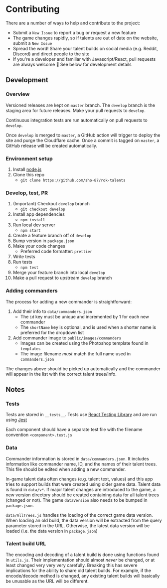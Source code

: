 # Contributing

There are a number of ways to help and contribute to the project:

- Submit a `New Issue` to report a bug or request a new feature
- The game changes rapidly, so if talents are out of date on the website, submit a `New Issue`
- Spread the word! Share your talent builds on social media (e.g. Reddit, Discord) and direct people to the site
- If you're a developer and familiar with Javascript/React, pull requests are always welcome :pray: See below for development details

## Development

### Overview

Versioned releases are kept on `master` branch. The `develop` branch is the staging area for future releases. Make your pull requests to `develop`.

Continuous integration tests are run automatically on pull requests to `develop`.

Once `develop` is merged to `master`, a GitHub action will trigger to deploy the site and purge the Cloudflare cache. Once a commit is tagged on `master`, a GitHub release will be created automatically.

### Environment setup

 1. Install [node.js](https://nodejs.org/)
 2. Clone this repo
    - `git clone https://github.com/sho-87/rok-talents`

### Develop, test, PR

 1. (Important) Checkout `develop` branch
    - `git checkout develop`
 2. Install app dependencies
    - `npm install`
 3. Run local dev server
    - `npm start`
 4. Create a feature branch off of `develop`
 5. Bump version in `package.json`
 6. Make your code changes
    - Preferred code formatter: `prettier`
 7. Write tests
 8. Run tests
    - `npm test`
 9. Merge your feature branch into local `develop`
 10. Make a pull request to upstream `develop` branch

### Adding commanders

The process for adding a new commander is straightforward:

 1. Add their info to `data/commanders.json`
    - The `id` key must be unique and incremented by 1 for each new commander
    - The `shortName` key is optional, and is used when a shorter name is preferred for the dropdown list
 2. Add commander image to `public/images/commanders`
    - Images can be created using the Photoshop template found in `templates`
    - The image filename *must* match the full name used in `commanders.json`

The changes above should be picked up automatically and the commander will appear in the list with the correct talent trees/info.

## Notes

### Tests

Tests are stored in `__tests__`. Tests use [React Testing Library](https://github.com/testing-library/react-testing-library) and are run using [Jest](https://jestjs.io/)

Each component should have a separate test file with the filename convention `<component>.test.js`

### Data

Commander information is stored in `data/commanders.json`. It includes information like commander name, ID, and the names of their talent trees. This file should be edited when adding a new commander.

In-game talent data often changes (e.g. talent text, values) and this app tries to support builds that were created using older game data. Talent data is found in `data/v*`. If major talent changes are introduced to the game, a new version directory should be created containing data for all talent trees (changed or not). The game `dataVersion` also needs to be bumped in `package.json`.

`data/AllTrees.js` handles the loading of the correct game data version. When loading an old build, the data version will be extracted from the query parameter stored in the URL. Otherwise, the latest data version will be loaded (i.e. the data version in `package.json`)

### Talent build URL

The encoding and decoding of a talent build is done using functions found in `utils.js`. Their implementation should almost *never* be changed, or at least changed very very very carefully. Breaking this has severe implications for the ability to share old talent builds. For example, if the encode/decode method is changed, any existing talent builds will basically be unusable as the URL will be different.
